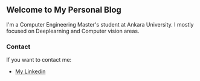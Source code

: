 ## Welcome to My Personal Blog

I'm a Computer Engineering Master's student at Ankara University. I mostly focused on Deeplearning and Computer vision areas.


### Contact
If you want to contact me: 
- [My Linkedin](https://www.linkedin.com/in/anilosmantur/)
